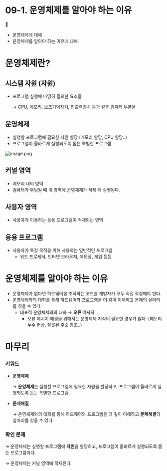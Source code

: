 # 09-1. 운영체제를 알아야 하는 이유

<aside>
📎

- 운영체제에 대해
- 운영체제를 알아야 하는 이유에 대해
</aside>

# 운영체제란?

## 시스템 자원 (자원)

- 프로그램 실행에 마땅히 필요한 요소들
    
    → CPU, 메모리, 보조기억장치, 입출력장치 등과 같은 컴퓨터 부품들
    

## 운영체제

- 실행할 프로그램에 필요한 자원 할당 (메모리 할당, CPU 할당..)
- 프로그램이 올바르게 실행되도록 돕는 특별한 프로그램

![image.png](image.png)

## 커널 영역

- 메모리 내의 영역
- 컴퓨터가 부팅될 때 이 영역에 운영체제가 적재 돼 실행된다.

## 사용자 영역

- 사용자가 이용하는 응용 프로그램이 적재되는 영역

## 응용 프로그램

- 사용자가 특정 목적을 위해 사용하는 일반적인 프로그램.
    - 워드 프로세서, 인터넷 브라우저, 메모장, 게임 등등

# 운영체제를 알아야 하는 이유

- 운영체제가 없다면 하드웨어를 조작하는 코드를 개발자가 모두 직접 작성해야 한다.
- 운영체제와의 대화를 통해 하드웨어와 프로그램을 더 깊이 이해하고 문제의 실마리를 찾을 수 있다.
    - 대표적 운영체제와의 대화 → **오류 메시지**
        - 오류 메시지 해결을 위해서는 운영체제 지식이 필요한 경우가 많다. (메모리 누수 현상, 잘못된 주소 참조..)

# 마무리

### 키워드

- **운영체제**
    
    → **운영체제**는 실행할 프로그램에 필요한 자원을 할당하고, 프로그램이 올바르게 실행되도록 돕는 특별한 프로그램
    
- **문제해결**
    
    → 운영체제와의 대화를 통해 하드웨어와 프로그램을 더 깊이 이해하고 **문제해결**의 실마리를 찾을 수 있다.
    

### 확인 문제

→ 운영체제는 실행할 프로그램에 **자원**을 할당하고, 프로그램이 올바르게 실행되도록 돕는 프로그램이다.

→ 운영체제는 커널 영역에 적재된다.